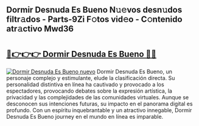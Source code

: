 ## Dormir Desnuda Es Bueno N𝚞𝚎vos desn𝚞dos filtr𝚊dos - Parts-9Zi F𝚘tos vid𝚎o - C𝚘ntenido atr𝚊ctivo Mwd36

# <h2><a href="http://mbbnc0c.tromn.icu/?c=Dormir+Desnuda+Es+Bueno">🔗👉👉👉 Dormir Desnuda Es Bueno 🔗🔗</a></h2>

[![Dormir Desnuda Es Bueno nuevo](https://i.imgur.com/pEAQMta.gif)](http://mbbnc0c.tromn.icu/?c=Dormir+Desnuda+Es+Bueno)
Dormir Desnuda Es Bueno, un personaje complejo y estimulante, elude la clasificación directa. Su personalidad distintiva en línea ha cautivado y provocado a los espectadores, provocando debates sobre la expresión artística, la privacidad y las complejidades de las comunidades virtuales. Aunque se desconocen sus intenciones futuras, su impacto en el panorama digital es profundo. Con un espíritu inquebrantable y un atractivo innegable, Dormir Desnuda Es Bueno journey en el mundo en línea es imparable.
